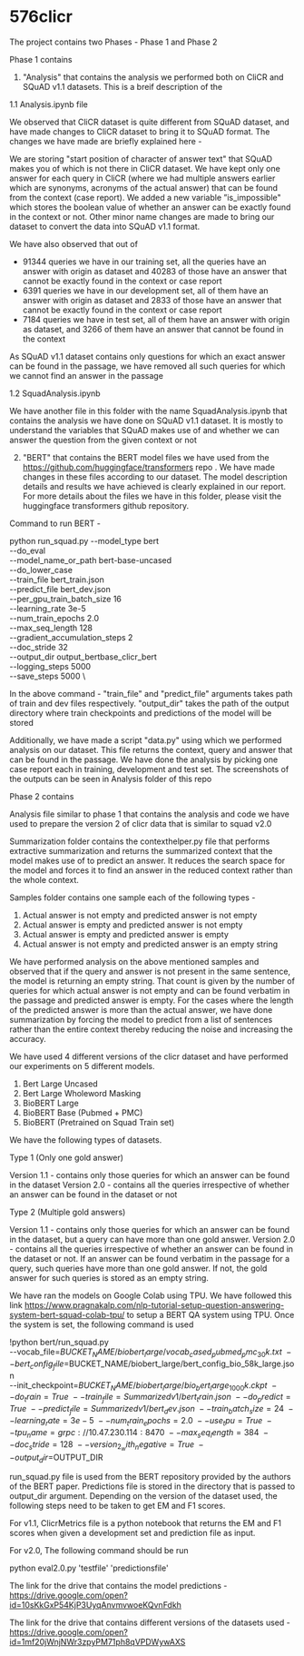 # 576clicr

The project contains two Phases - Phase 1 and Phase 2 

Phase 1 contains

1. "Analysis" that contains the analysis we performed both on CliCR and SQuAD v1.1 datasets. This is a breif  description of the 

  1.1 Analysis.ipynb file

 We observed that CliCR dataset is quite different from SQuAD dataset, and have made changes to CliCR dataset to bring it to SQuAD format. The changes we have made are briefly explained here -

  We are storing "start position of character of answer text" that SQuAD makes you of which is not there in CliCR dataset.
  We have kept only one answer for each query in CliCR (where we had multiple answers earlier which are synonyms, acronyms of the actual   answer) that can be found from the context (case report). We added a new variable ”is_impossible" which stores the boolean value of     whether an answer can be exactly found in the context or not. Other minor name changes are made to bring our dataset to convert the     data into SQuAD v1.1 format.

   We have also observed that out of 
   - 91344 queries we have in our training set, all the queries have an answer with origin as dataset and 40283 of those have an answer     that cannot be exactly found in the context or case report
   - 6391 queries we have in our development set, all of them have an answer with origin as dataset and 2833 of those have an answer          that cannot be exactly found in the context or case report
   - 7184 queries we have in test set, all of them have an answer with origin as dataset, and 3266 of them have an answer that cannot be      found in the context
   
  As SQuAD v1.1 dataset contains only questions for which an exact answer can be found in the passage, we have removed all such queries   for which we cannot find an answer in the passage
    
  1.2 SquadAnalysis.ipynb 

  We have another file in this folder with the name SquadAnalysis.ipynb that contains the analysis we have done on SQuAD v1.1 dataset.     It is mostly to understand the variables that SQuAD makes use of and whether we can answer the question from the given context or not
  
 
2. "BERT" that contains the BERT model files we have used from the https://github.com/huggingface/transformers repo . We have made changes in these files according to our dataset. The model description details and results we have achieved is clearly explained in our report. For more details about the files we have in this folder, please visit the huggingface transformers github repository.

Command to run BERT -

python run_squad.py
--model_type bert \
--do_eval \
--model_name_or_path  bert-base-uncased \
--do_lower_case \
--train_file bert_train.json \
--predict_file bert_dev.json \
--per_gpu_train_batch_size 16 \
--learning_rate 3e-5 \
--num_train_epochs 2.0  \
--max_seq_length 128 \
--gradient_accumulation_steps 2  \
--doc_stride 32 \
--output_dir output_bertbase_clicr_bert \
--logging_steps 5000 \
--save_steps 5000 \

In the above command -
"train_file" and "predict_file" arguments takes path of train and dev files respectively.
"output_dir" takes the path of the output directory where train checkpoints and predictions of the model will be stored

Additionally,
we have made a script "data.py" using which we performed analysis on our dataset. This file returns the context, query and answer that can  be found in the passage. We have done the analysis by picking one case report each in training, development and test set. The screenshots of the outputs can be seen in Analysis folder of this repo

Phase 2 contains

Analysis file similar to phase 1 that contains the analysis and code we have used to prepare the version 2 of clicr data that is similar to squad v2.0

Summarization folder contains the contexthelper.py file that performs extractive summarization and returns the summarized context that the model makes use of to predict an answer. It reduces the search space for the model and forces it to find an answer in the reduced context rather than the whole context. 

Samples folder contains one sample each of the following types -
1. Actual answer is not empty and predicted answer is not empty
2. Actual answer is empty and predicted answer is not empty
3. Actual answer is empty and predicted answer is empty
4. Actual answer is not empty and predicted answer is an empty string

We have performed analysis on the above mentioned samples and observed that if the query and answer is not present in the same sentence, the model is returning an empty string. That count is given by the number of queries for which actual answer is not empty and can be found verbatim in the passage and predicted answer is empty. For the cases where the length of the predicted answer is more than the actual answer, we have done summarization by forcing the model to predict from a list of sentences rather than the entire context thereby reducing the noise and increasing the accuracy.

We have used 4 different versions of the clicr dataset and have performed our experiments on 5 different models.
1. Bert Large Uncased
2. Bert Large Wholeword Masking
3. BioBERT Large
4. BioBERT Base (Pubmed + PMC)
5. BioBERT (Pretrained on Squad Train set)

We have the following types of datasets.
                                            
Type 1 (Only one gold answer)
                                              
Version 1.1 - contains only those queries for which an answer can be found in the dataset
Version 2.0 - contains all the queries irrespective of whether an answer can be found in the dataset or not

Type 2 (Multiple gold answers)

Version 1.1 - contains only those queries for which an answer can be found in the dataset, but a query can have more than one gold answer.
Version 2.0 - contains all the queries irrespective of whether an answer can be found in the dataset or not. If an answer can be found verbatim in the passage for a query, such queries have more than one gold answer. If not, the gold answer for such queries is stored as an empty string.

We have ran the models on Google Colab using TPU. We have followed this link https://www.pragnakalp.com/nlp-tutorial-setup-question-answering-system-bert-squad-colab-tpu/ to setup a BERT QA system using TPU. Once the system is set, the following command is used 

!python bert/run_squad.py \
  --vocab_file=$BUCKET_NAME/biobert_large/vocab_cased_pubmed_pmc_30k.txt \
  --bert_config_file=$BUCKET_NAME/biobert_large/bert_config_bio_58k_large.json \
  --init_checkpoint=$BUCKET_NAME/biobert_large/bio_bert_large_1000k.ckpt \
  --do_train=True \
  --train_file=Summarizedv1/bert_train.json \
  --do_predict=True \
  --predict_file=Summarizedv1/bert_dev.json \
  --train_batch_size=24 \
  --learning_rate=3e-5 \
  --num_train_epochs=2.0 \
  --use_tpu=True \
  --tpu_name=grpc://10.47.230.114:8470 \
  --max_seq_length=384 \
  --doc_stride=128 \
  --version_2_with_negative=True \
  --output_dir=$OUTPUT_DIR
  
  run_squad.py file is used from the BERT repository provided by the authors of the BERT paper. Predictions file is stored in the directory that is passed to output_dir argument. Depending on the version of the dataset used, the following steps need to be taken to get EM and F1 scores.
  
For v1.1,
ClicrMetrics file is a python notebook that returns the EM and F1 scores when given a development set and prediction file as input.

For v2.0,
The following command should be run

python eval2.0.py  'testfile'  'predictionsfile'

  
The link for the drive that contains the model predictions - https://drive.google.com/open?id=10sKkGxP54KjP3UyqAnvmvwoeKQvnFdkh

The link for the drive that contains different versions of the datasets used  - https://drive.google.com/open?id=1mf20jWnjNWr3zpyPM71ph8qVPDWywAXS
